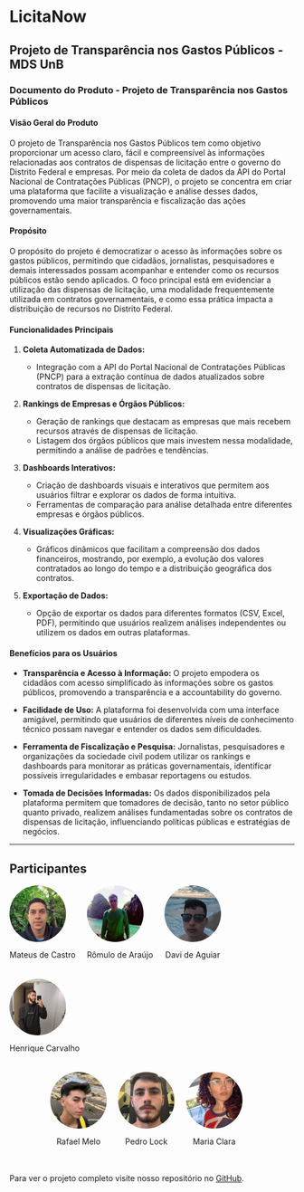 # LicitaNow

## Projeto de Transparência nos Gastos Públicos - MDS UnB

### Documento do Produto - Projeto de Transparência nos Gastos Públicos

#### Visão Geral do Produto
O projeto de Transparência nos Gastos Públicos tem como objetivo proporcionar um acesso claro, fácil e compreensível às informações relacionadas aos contratos de dispensas de licitação entre o governo do Distrito Federal e empresas. Por meio da coleta de dados da API do Portal Nacional de Contratações Públicas (PNCP), o projeto se concentra em criar uma plataforma que facilite a visualização e análise desses dados, promovendo uma maior transparência e fiscalização das ações governamentais.

#### Propósito
O propósito do projeto é democratizar o acesso às informações sobre os gastos públicos, permitindo que cidadãos, jornalistas, pesquisadores e demais interessados possam acompanhar e entender como os recursos públicos estão sendo aplicados. O foco principal está em evidenciar a utilização das dispensas de licitação, uma modalidade frequentemente utilizada em contratos governamentais, e como essa prática impacta a distribuição de recursos no Distrito Federal.

#### Funcionalidades Principais
1. **Coleta Automatizada de Dados:**
    
    - Integração com a API do Portal Nacional de Contratações Públicas (PNCP) para a extração contínua de dados atualizados sobre contratos de dispensas de licitação.
   
2. **Rankings de Empresas e Órgãos Públicos:**
    
    - Geração de rankings que destacam as empresas que mais recebem recursos através de dispensas de licitação.
    - Listagem dos órgãos públicos que mais investem nessa modalidade, permitindo a análise de padrões e tendências.

3. **Dashboards Interativos:**
    
    - Criação de dashboards visuais e interativos que permitem aos usuários filtrar e explorar os dados de forma intuitiva.
    - Ferramentas de comparação para análise detalhada entre diferentes empresas e órgãos públicos.

4. **Visualizações Gráficas:**
    
    - Gráficos dinâmicos que facilitam a compreensão dos dados financeiros, mostrando, por exemplo, a evolução dos valores contratados ao longo do tempo e a distribuição geográfica dos contratos.

5. **Exportação de Dados:**
    
    - Opção de exportar os dados para diferentes formatos (CSV, Excel, PDF), permitindo que usuários realizem análises independentes ou utilizem os dados em outras plataformas.

#### Benefícios para os Usuários
- **Transparência e Acesso à Informação:** O projeto empodera os cidadãos com acesso simplificado às informações sobre os gastos públicos, promovendo a transparência e a accountability do governo.

- **Facilidade de Uso:** A plataforma foi desenvolvida com uma interface amigável, permitindo que usuários de diferentes níveis de conhecimento técnico possam navegar e entender os dados sem dificuldades.

- **Ferramenta de Fiscalização e Pesquisa:** Jornalistas, pesquisadores e organizações da sociedade civil podem utilizar os rankings e dashboards para monitorar as práticas governamentais, identificar possíveis irregularidades e embasar reportagens ou estudos.

- **Tomada de Decisões Informadas:** Os dados disponibilizados pela plataforma permitem que tomadores de decisão, tanto no setor público quanto privado, realizem análises fundamentadas sobre os contratos de dispensas de licitação, influenciando políticas públicas e estratégias de negócios.

---

## Participantes

<div style="display: flex; justify-content: center; align-items: center;">
    <div style="display: flex; flex-wrap: wrap;">
        <div style="text-align: center; margin-right: 20px; margin-bottom: 20px;">
            <div style="width: 100px; height: 100px; border-radius: 50%; overflow: hidden; margin-bottom: 5px;">
                <img src="imagens/mateus.png" alt="Mateus" style="width: 100%; height: 100%; object-fit: cover;">
            </div>
            <p>Mateus de Castro</p>
        </div>
        <div style="text-align: center; margin-right: 20px; margin-bottom: 20px;">
            <div style="width: 100px; height: 100px; border-radius: 50%; overflow: hidden; margin-bottom: 5px;">
                <img src="imagens/romulo.png" alt="Romulo" style="width: 100%; height: 100%; object-fit: cover;">
            </div>
            <p>Rômulo de Araújo</p>
        </div>
        <div style="text-align: center; margin-right: 20px; margin-bottom: 20px;">
            <div style="width: 100px; height: 100px; border-radius: 50%; overflow: hidden; margin-bottom: 5px;">
                <img src="imagens/lindo.png" alt="Davi" style="width: 100%; height: 100%; object-fit: cover;">
            </div>
            <p>Davi de Aguiar</p>
        </div>
        <div style="text-align: center; margin-right: 20px; margin-bottom: 20px;">
            <div style="width: 100px; height: 100px; border-radius: 50%; overflow: hidden; margin-bottom: 5px;">
                <img src="imagens/henrique.jpeg" alt="Henrique" style="width: 100%; height: 100%; object-fit: cover;">
            </div>
            <p>Henrique Carvalho</p>
        </div>
    </div>
</div>

<div style="display: flex; justify-content: center; align-items: center;">
    <div style="display: flex; flex-wrap: wrap;">
        <div style="text-align: center; margin-right: 20px; margin-bottom: 20px;">
            <div style="width: 100px; height: 100px; border-radius: 50%; overflow: hidden; margin-bottom: 5px;">
                <img src="imagens/rafa.png" alt="Rafael" style="width: 100%; height: 100%; object-fit: cover;">
            </div>
            <p>Rafael Melo</p>
        </div>
        <div style="text-align: center; margin-right: 20px; margin-bottom: 20px;">
            <div style="width: 100px; height: 100px; border-radius: 50%; overflow: hidden; margin-bottom: 5px;">
                <img src="imagens/Pedrolock.jpeg" alt="Pedro" style="width: 100%; height: 100%; object-fit: cover;">
            </div>
            <p>Pedro Lock</p>
        </div>
        <div style="text-align: center; margin-right: 20px; margin-bottom: 20px;">
            <div style="width: 100px; height: 100px; border-radius: 50%; overflow: hidden; margin-bottom: 5px;">
                <img src="imagens/clara.jpeg" alt="Maria Clara" style="width: 100%; height: 100%; object-fit: cover;">
            </div>
            <p>Maria Clara</p>
        </div>
    </div>
</div>




Para ver o projeto completo visite nosso repositório no [GitHub](https://github.com/unb-mds/2024-1-Squad-10).
```